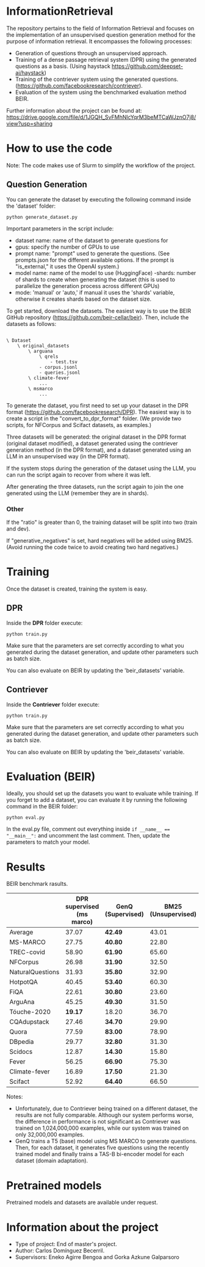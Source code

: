 # InformationRetrieval



The repository pertains to the field of Information Retrieval and focuses on the implementation of an unsupervised question generation method for the purpose of information retrieval. It encompasses the following processes:

- Generation of questions through an unsupervised approach.
- Training of a dense passage retrieval system (DPR) using the generated questions as a basis. (Using haystack https://github.com/deepset-ai/haystack)
- Training of the contriever system using the generated questions. (https://github.com/facebookresearch/contriever).
- Evaluation of the system using the benchmarked evaluation method BEIR.


Further information about the project can be found at: https://drive.google.com/file/d/1JGQH_SvFMhNlcYqrM3beMTCaWJznO7j8/view?usp=sharing

# How to use the code

Note: The code makes use of Slurm to simplify the workflow of the project.

## Question Generation

You can generate the dataset by executing the following command inside the 'dataset' folder:
```
python generate_dataset.py
```

Important parameters in the script include:

- dataset name: name of the dataset to generate questions for
- gpus: specify the number of GPUs to use
- prompt name: "prompt" used to generate the questions. (See prompts.json for the different available options. If the prompt is "is_external," it uses the OpenAI system.)
- model name: name of the model to use (HuggingFace)
 -shards: number of shards to create when generating the dataset (this is used to parallelize the generation process across different GPUs)
- mode: 'manual' or 'auto,' if manual it uses the 'shards' variable, otherwise it creates shards based on the dataset size.

To get started, download the datasets. The easiest way is to use the BEIR GitHub repository (https://github.com/beir-cellar/beir). Then, include the datasets as follows:

```

\ Dataset
    \ original_datasets
        \ arguana
            \ qrels
                - test.tsv
            - corpus.jsonl
            - queries.jsonl
        \ climate-fever
            ...
        \ msmarco
            ...
```

To generate the dataset, you first need to set up your dataset in the DPR format (https://github.com/facebookresearch/DPR). The easiest way is to create a script in the "convert_to_dpr_format" folder. (We provide two scripts, for NFCorpus and Scifact datasets, as examples.)

Three datasets will be generated: the original dataset in the DPR format (original dataset modified), a dataset generated using the contriever generation method (in the DPR format), and a dataset generated using an LLM in an unsupervised way (in the DPR format).

If the system stops during the generation of the dataset using the LLM, you can run the script again to recover from where it was left.

After generating the three datasets, run the script again to join the one generated using the LLM (remember they are in shards).

### Other

If the "ratio" is greater than 0, the training dataset will be split into two (train and dev).

If "generative_negatives" is set, hard negatives will be added using BM25. (Avoid running the code twice to avoid creating two hard negatives.)

# Training

Once the dataset is created, training the system is easy.

## DPR

Inside the **DPR** folder execute:

```
python train.py
```

Make sure that the parameters are set correctly according to what you generated during the dataset generation, and update other parameters such as batch size.

You can also evaluate on BEIR by updating the 'beir_datasets' variable.

## Contriever

Inside the **Contriever** folder execute:

```
python train.py
```

Make sure that the parameters are set correctly according to what you generated during the dataset generation, and update other parameters such as batch size.

You can also evaluate on BEIR by updating the 'beir_datasets' variable.

# Evaluation (BEIR)

Ideally, you should set up the datasets you want to evaluate while training. If you forget to add a dataset, you can evaluate it by running the following command in the BEIR folder:


```
python eval.py
```

In the eval.py file, comment out everything inside ```if __name__ == "__main__":``` and uncomment the last comment. Then, update the parameters to match your model.

# Results

BEIR benchmark rasults.

|   | DPR supervised (ms marco)| GenQ (Supervised) | BM25 (Unsupervised) | LaPraDoR (Unsupervised)  | Contriever (Unsupervised) | ours (Unsupervised)  |
|---|--------------------------|------|------|----------|-----------|---------------|
| Average | 37.07 | **42.49** | 43.01 | 30.21 | 37.06 | 33.31 |
| MS-MARCO | 27.75 | **40.80** | 22.80 | - | 20.60 | **22.88** |
| TREC-covid | 58.90 | **61.90** | 65.60 | 22.70 | 27.40 | 37.50 |
| NFCorpus | 26.98 | **31.90** | 32.50 | 31.10 | 31.70 | 29.25 |
| NaturalQuestions | 31.93 | **35.80** | 32.90 | 18.10 | 25.40 | 24.63 |
| HotpotQA | 40.45 | **53.40** | 60.30 | 30.30 | 48.10 | 38.52 |
| FiQA | 22.61 | **30.80** | 23.60 | 20.30 | 24.50 | 22.21 |
| ArguAna | 45.25 | **49.30** | 31.50 | 45.90 | 37.90 | 47.32 |
| Tóuche-2020 | **19.17** | 18.20 | 36.70 | 9.40 | 19.30 | 14.39 |
| CQAdupstack | 27.46 | **34.70** | 29.90 | 22.00 | 28.40 | 24.64 |
| Quora | 77.59 | **83.00** | 78.90 | 78.70 | 83.50 | 75.27 |
| DBpedia | 29.77 | **32.80** | 31.30 | 25.00 | 29.20 | 25.57 |
| Scidocs | 12.87 | **14.30** | 15.80 | 13.30 | 14.90 | 11.21 |
| Fever | 56.25 | **66.90** | 75.30 | 36.80 | 68.20 | 50.46 |
| Climate-fever | 16.89 | **17.50** | 21.30 | 13.80 | 15.50 | 13.01 |
| Scifact | 52.92 | **64.40** | 66.50 | 55.50 | 64.90 | 52.35 |


Notes:

- Unfortunately, due to Contriever being trained on a different dataset, the results are not fully comparable. Although our system performs worse, the difference in performance is not significant as Contriever was trained on 1,024,000,000 examples, while our system was trained on only 32,000,000 examples.
- GenQ trains a T5 (base) model using MS MARCO to generate questions. Then, for each dataset, it generates five questions using the recently trained model and finally trains a TAS-B bi-encoder model for each dataset (domain adaptation).

# Pretrained models

Pretrained models and datasets are available under request.

# Information about the project

- Type of project: End of master's project.
- Author: Carlos Domínguez Becerril.
- Supervisors: Eneko Agirre Bengoa and Gorka Azkune Galparsoro
